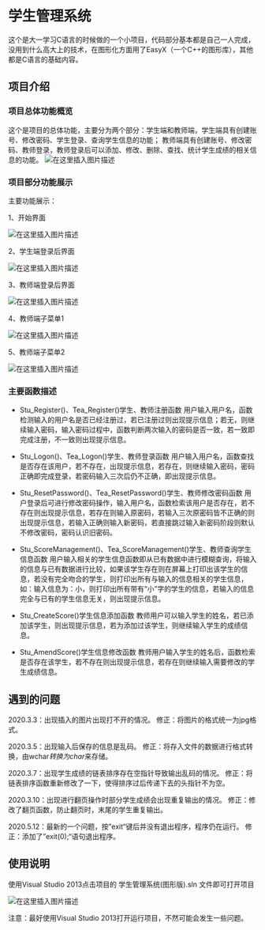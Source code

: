 # 学生管理系统
这个是大一学习C语言的时候做的一个小项目，代码部分基本都是自己一人完成，没用到什么高大上的技术，在图形化方面用了EasyX（一个C++的图形库），其他都是C语言的基础内容。

## 项目介绍
### 项目总体功能概览
这个是项目的总体功能，主要分为两个部分：学生端和教师端，学生端具有创建账号、修改密码、学生登录、查询学生信息的功能；
教师端具有创建账号、修改密码、教师登录，教师登录后可以添加、修改、删除、查找、统计学生成绩的相关信息的功能。
![在这里插入图片描述](https://img-blog.csdnimg.cn/fd3c45475cbf498b93b1eb253853f22c.png)

### 项目部分功能展示
主要功能展示：

1、开始界面

![在这里插入图片描述](https://img-blog.csdnimg.cn/4a7d3fe71cc34355800623bb6521d962.png)

2、学生端登录后界面

![在这里插入图片描述](https://img-blog.csdnimg.cn/bc0c4db4d8ae4fd9b7213376948df24a.png)

3、教师端登录后界面

![在这里插入图片描述](https://img-blog.csdnimg.cn/5b272b6e26524e57be503b0a4364cf83.png)

4、教师端子菜单1

![在这里插入图片描述](https://img-blog.csdnimg.cn/6dd4c12496804308b85085eb3f96b096.png)

5、教师端子菜单2

![在这里插入图片描述](https://img-blog.csdnimg.cn/1dc68f8379824e39a4f10f1255b588a6.png)


### 主要函数描述
- Stu_Register()、Tea_Register()学生、教师注册函数
用户输入用户名，函数检测输入的用户名是否已经注册过，若已注册过则出现提示信息；若无，则继续输入密码，输入密码过程中，函数判断两次输入的密码是否一致，若一致即完成注册，不一致则出现提示信息。

- Stu_Logon()、Tea_Logon()学生、教师登录函数
用户输入用户名，函数查找是否存在该用户，若不存在，出现提示信息，若存在，则继续输入密码，密码正确即完成登录，若密码输入三次后仍不正确，即出现提示信息。

- Stu_ResetPassword()、Tea_ResetPassword()学生、教师修改密码函数
用户登录后可进行修改密码操作，输入用户名，函数检索该用户是否存在，若不存在则出现提示信息，若存在则输入原密码，若输入三次原密码皆不正确的则出现提示信息，若输入正确则输入新密码，若直接跳过输入新密码阶段则默认不修改密码，密码认识旧密码。

- Stu_ScoreManagement()、Tea_ScoreManagement()学生、教师查询学生信息函数
用户输入相关的学生信息函数即从已有数据中进行模糊查询，将输入的信息与已有数据进行比较，如果该学生存在则在屏幕上打印出该学生的信息，若没有完全吻合的学生，则打印出所有与输入的信息相关的学生信息，如：输入信息为：小，则打印出所有带有“小”字的学生的信息，若输入的信息完全与已有的学生信息无关，则出现提示信息。

- Stu_CreateScore()学生信息添加函数
教师用户可以输入学生的姓名，若已添加该学生，则出现提示信息，若为添加过该学生，则继续输入学生的成绩信息。

- Stu_AmendScore()学生信息修改函数
教师用户输入学生的姓名后，函数检索是否存在该学生，若不存在则出现提示信息，若存在则继续输入需要修改的学生成绩信息。


## 遇到的问题
2020.3.3：出现插入的图片出现打不开的情况。
修正：将图片的格式统一为jpg格式。

2020.3.5：出现输入后保存的信息是乱码。
修正：将存入文件的数据进行格式转换，由wchar*转换为char*来存储。

2020.3.7：出现学生成绩的链表排序存在空指针导致输出乱码的情况。
修正：将链表排序函数重新修改了一下，使得排序过后传递下去的头指针不为空。

2020.3.10：出现进行翻页操作时部分学生成绩会出现重复输出的情况。
修正：修改了翻页函数，防止翻页时，末尾的学生重复输出。

2020.5.12：最新的一个问题，按”exit“键后并没有退出程序，程序仍在运行。
修正：添加了”exit(0);“语句退出程序。


## 使用说明
使用Visual Studio 2013点击项目的 学生管理系统(图形版).sln 文件即可打开项目


![在这里插入图片描述](https://img-blog.csdnimg.cn/5ff69dc8f4e641e5914ac18eea141459.png)

注意：最好使用Visual Studio 2013打开运行项目，不然可能会发生一些问题。
